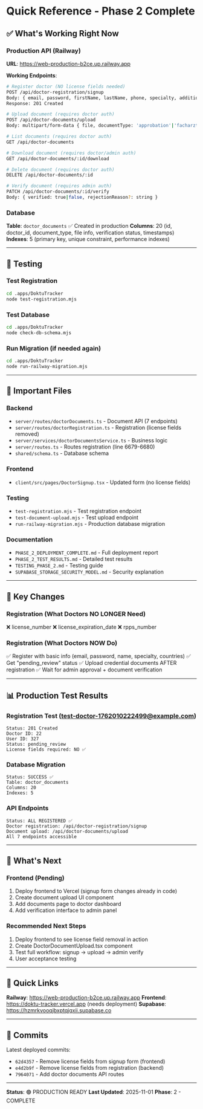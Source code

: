# Quick Reference - Phase 2 Complete

## ✅ What's Working Right Now

### Production API (Railway)
**URL**: https://web-production-b2ce.up.railway.app

**Working Endpoints**:
```bash
# Register doctor (NO license fields needed)
POST /api/doctor-registration/signup
Body: { email, password, firstName, lastName, phone, specialty, additionalCountries, bio, consultationPrice }
Response: 201 Created

# Upload document (requires doctor auth)
POST /api/doctor-documents/upload
Body: multipart/form-data { file, documentType: 'approbation'|'facharzturkunde'|'zusatzbezeichnung' }

# List documents (requires doctor auth)
GET /api/doctor-documents

# Download document (requires doctor/admin auth)
GET /api/doctor-documents/:id/download

# Delete document (requires doctor auth)
DELETE /api/doctor-documents/:id

# Verify document (requires admin auth)
PATCH /api/doctor-documents/:id/verify
Body: { verified: true|false, rejectionReason?: string }
```

### Database
**Table**: `doctor_documents` ✅ Created in production
**Columns**: 20 (id, doctor_id, document_type, file info, verification status, timestamps)
**Indexes**: 5 (primary key, unique constraint, performance indexes)

---

## 🧪 Testing

### Test Registration
```bash
cd .apps/DoktuTracker
node test-registration.mjs
```

### Test Database
```bash
cd .apps/DoktuTracker
node check-db-schema.mjs
```

### Run Migration (if needed again)
```bash
cd .apps/DoktuTracker
node run-railway-migration.mjs
```

---

## 📂 Important Files

### Backend
- `server/routes/doctorDocuments.ts` - Document API (7 endpoints)
- `server/routes/doctorRegistration.ts` - Registration (license fields removed)
- `server/services/doctorDocumentsService.ts` - Business logic
- `server/routes.ts` - Routes registration (line 6679-6680)
- `shared/schema.ts` - Database schema

### Frontend
- `client/src/pages/DoctorSignup.tsx` - Updated form (no license fields)

### Testing
- `test-registration.mjs` - Test registration endpoint
- `test-document-upload.mjs` - Test upload endpoint
- `run-railway-migration.mjs` - Production database migration

### Documentation
- `PHASE_2_DEPLOYMENT_COMPLETE.md` - Full deployment report
- `PHASE_2_TEST_RESULTS.md` - Detailed test results
- `TESTING_PHASE_2.md` - Testing guide
- `SUPABASE_STORAGE_SECURITY_MODEL.md` - Security explanation

---

## 🔑 Key Changes

### Registration (What Doctors NO LONGER Need)
❌ license_number
❌ license_expiration_date
❌ rpps_number

### Registration (What Doctors NOW Do)
✅ Register with basic info (email, password, name, specialty, countries)
✅ Get "pending_review" status
✅ Upload credential documents AFTER registration
✅ Wait for admin approval + document verification

---

## 📊 Production Test Results

### Registration Test (test-doctor-1762010222499@example.com)
```
Status: 201 Created
Doctor ID: 22
User ID: 327
Status: pending_review
License fields required: NO ✅
```

### Database Migration
```
Status: SUCCESS ✅
Table: doctor_documents
Columns: 20
Indexes: 5
```

### API Endpoints
```
Status: ALL REGISTERED ✅
Doctor registration: /api/doctor-registration/signup
Document upload: /api/doctor-documents/upload
All 7 endpoints accessible
```

---

## 🚀 What's Next

### Frontend (Pending)
1. Deploy frontend to Vercel (signup form changes already in code)
2. Create document upload UI component
3. Add documents page to doctor dashboard
4. Add verification interface to admin panel

### Recommended Next Steps
1. Deploy frontend to see license field removal in action
2. Create DoctorDocumentUpload.tsx component
3. Test full workflow: signup → upload → admin verify
4. User acceptance testing

---

## 🔗 Quick Links

**Railway**: https://web-production-b2ce.up.railway.app
**Frontend**: https://doktu-tracker.vercel.app (needs deployment)
**Supabase**: https://hzmrkvooqjbxptqjqxii.supabase.co

---

## 📝 Commits

Latest deployed commits:
- `62d4357` - Remove license fields from signup form (frontend)
- `e4d2b9f` - Remove license fields from registration (backend)
- `7964071` - Add doctor documents API routes

---

**Status**: 🟢 PRODUCTION READY
**Last Updated**: 2025-11-01
**Phase**: 2 - COMPLETE
